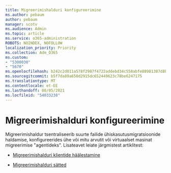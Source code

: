```yaml
---
title: Migreerimishalduri konfigureerimine
ms.author: pebaum
author: pebaum
manager: scotv
ms.audience: Admin
ms.topic: article
ms.service: o365-administration
ROBOTS: NOINDEX, NOFOLLOW
localization_priority: Priority
ms.collection: Adm_O365
ms.custom:
- "5300030"
- "5670"
ms.openlocfilehash: b242c2d011a578f2987f4722addebd34c558abfe88981387d8bcc3f7550e53b4
ms.sourcegitcommit: b5f7da89a650d2915dc652449623c78be6247175
ms.translationtype: MT
ms.contentlocale: et-EE
ms.lasthandoff: 08/05/2021
ms.locfileid: "54033238"
---
```

# <a name="configuring-migration-manager"></a>Migreerimishalduri konfigureerimine

Migreerimishaldur tsentraliseerib suurte failide ühiskasutusmigratsioonide haldamise, konfigureerides ühe või mitu arvutit või virtuaalset masinat migreerimise "agentideks". Lisateavet leiate järgmistest artiklitest:

- [Migreerimishalduri klientide häälestamine](https://docs.microsoft.com/sharepointmigration/mm-setup-clients)

- [Migreerimishalduri sätted](https://docs.microsoft.com/sharepointmigration/mm-settings)
